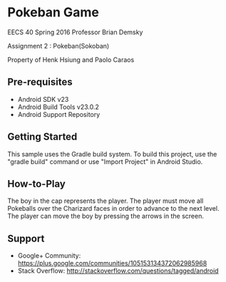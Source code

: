Pokeban Game
=============

EECS 40 Spring 2016 
Professor Brian Demsky

Assignment 2 : Pokeban(Sokoban)

Property of Henk Hsiung and Paolo Caraos



Pre-requisites
--------------

- Android SDK v23
- Android Build Tools v23.0.2
- Android Support Repository


Getting Started
---------------

This sample uses the Gradle build system. To build this project, use the
"gradle build" command or use "Import Project" in Android Studio.


How-to-Play
---------------
The boy in the cap represents the player. The player must move all Pokeballs over the Charizard faces in order to advance to the next level. The player can move the boy by pressing the arrows in the screen. 





Support
-------

- Google+ Community: https://plus.google.com/communities/105153134372062985968
- Stack Overflow: http://stackoverflow.com/questions/tagged/android








